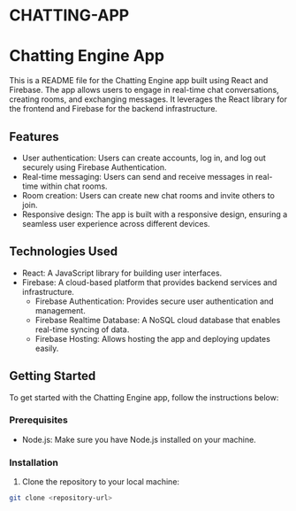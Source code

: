 # CHATTING-APP
# Chatting Engine App

This is a README file for the Chatting Engine app built using React and Firebase. The app allows users to engage in real-time chat conversations, creating rooms, and exchanging messages. It leverages the React library for the frontend and Firebase for the backend infrastructure.

## Features

- User authentication: Users can create accounts, log in, and log out securely using Firebase Authentication.
- Real-time messaging: Users can send and receive messages in real-time within chat rooms.
- Room creation: Users can create new chat rooms and invite others to join.
- Responsive design: The app is built with a responsive design, ensuring a seamless user experience across different devices.

## Technologies Used

- React: A JavaScript library for building user interfaces.
- Firebase: A cloud-based platform that provides backend services and infrastructure.
  - Firebase Authentication: Provides secure user authentication and management.
  - Firebase Realtime Database: A NoSQL cloud database that enables real-time syncing of data.
  - Firebase Hosting: Allows hosting the app and deploying updates easily.

## Getting Started

To get started with the Chatting Engine app, follow the instructions below:

### Prerequisites

- Node.js: Make sure you have Node.js installed on your machine.

### Installation

1. Clone the repository to your local machine:

```bash
git clone <repository-url>

